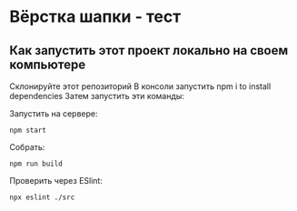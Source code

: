# Вёрстка шапки - тест
 

## Как запустить этот проект локально на своем компьютере 
Склонируйте этот репозиторий
В консоли запустить npm i to install dependencies
Затем запустить эти команды:

Запустить на сервере: 
```
npm start
```
Собрать:
```
npm run build
```

Проверить через ESlint:
```
npx eslint ./src
```


